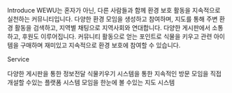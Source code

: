 Introduce WEWU는 혼자가 아닌, 다른 사람들과 함께 환경 보호 활동을 지속적으로 실천하는 커뮤니티입니다. 다양한 환경 모임을 생성하고 참여하며, 
지도를 통해 주변 환경 활동을 검색하고, 지역별 채팅으로 지역사회와 연대합니다. 다양한 게시판에서 소통하고, 후원도 이루어집니다.
커뮤니티 활동으로 얻는 포인트로 식물을 키우고 관련 아이템을 구매하며 재미있고 지속적으로 환경 보호에 참여할 수 있습니다.

Service

다양한 게시판을 통한 정보전달
식물키우기 시스템을 통한 지속적인 방문
모임을 직접 개설할 수있는 플랫폼 시스템
모임을 한눈에 볼 수있는 지도 시스템

